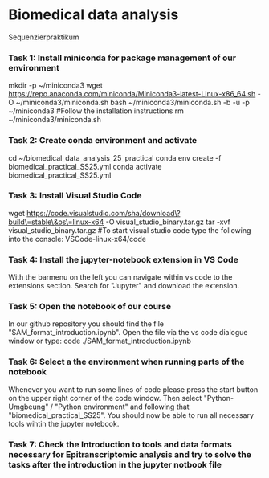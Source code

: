 # Biomedical data analysis
Sequenzierpraktikum

### Task 1: Install miniconda for package management of our environment
mkdir -p ~/miniconda3
wget https://repo.anaconda.com/miniconda/Miniconda3-latest-Linux-x86_64.sh -O ~/miniconda3/miniconda.sh
bash ~/miniconda3/miniconda.sh -b -u -p ~/miniconda3 #Follow the installation instructions
rm ~/miniconda3/miniconda.sh

### Task 2: Create conda environment and activate
cd ~/biomedical_data_analysis_25_practical
conda env create -f biomedical_practical_SS25.yml
conda activate biomedical_practical_SS25.yml

### Task 3: Install Visual Studio Code
wget https://code.visualstudio.com/sha/download\?build\=stable\&os\=linux-x64 -O visual_studio_binary.tar.gz
tar -xvf visual_studio_binary.tar.gz
#To start visual studio code type the following into the console:
VSCode-linux-x64/code 

### Task 4: Install the jupyter-notebook extension in VS Code
With the barmenu on the left you can navigate within vs code to the extensions section. Search for "Jupyter" and download the extension.

### Task 5: Open the notebook of our course
In our github repository you should find the file "SAM_format_introduction.ipynb". Open the file via the vs code dialogue window or type:
code ./SAM_format_introduction.ipynb

### Task 6: Select a the environment when running parts of the notebook
Whenever you want to run some lines of code please press the start button on the upper right corner of the code window. Then select "Python-Umgbeung" / "Python environment" and following that "biomedical_practical_SS25".
You should now be able to run all necessary tools wihtin the jupyter notebook. 

### Task 7: Check the Introduction to tools and data formats necessary for Epitranscriptomic analysis and try to solve the tasks after the introduction in the jupyter notbook file